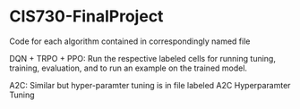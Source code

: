 # CIS730-FinalProject
Code for each algorithm contained in correspondingly named file

DQN + TRPO + PPO:
Run the respective labeled cells for running tuning, training, evaluation, and to run an example on the trained model.

A2C:
Similar but hyper-paramter tuning is in file labeled A2C Hyperparamter Tuning

